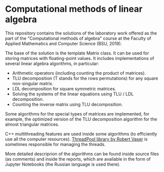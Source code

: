 # Computational methods of linear algebra

This repository contains the solutions of the laboratory work offered as
the part of the "Computational methods of algebra" course at the Faculty of
Applied Mathematics and Computer Science (BSU, 2019).

The base of the solution is the template Matrix class. It can be used for
storing matrices with floating-point values. It includes implementations of
several linear algebra algorithms, in particular:
* Arithmetic operators (including counting the product of matrices).
* TLU decomposition (T stands for the rows permutations) for any square 
non-singular matrix.
* LDL decomposition for square symmetric matriсes.
* Solving the systems of the linear equations using TLU / LDL decomposition.
* Counting the inverse matrix using TLU decomposition.

Some algorithms for the special types of matrices are implemented, for
example, the optimized version of the TLU decomposition algorithm for the
almost triangular matrices.

C++ multithreading features are used inside some algorithms (to efficiently
use all the computer resources). 
[ThreadPool library by Robert Vaser](https://github.com/rvaser/thread_pool) is
sometimes responsible for managing the threads.

More detailed descriprion of the algorithms can be found inside source
files (as comments) and inside the reports, which are available in the form
of Jupyter Notebooks (the Russian language is used there).

